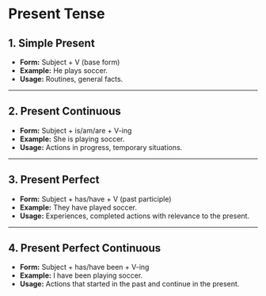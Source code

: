 # Present Tense

## 1. Simple Present
- **Form:** Subject + V (base form)
- **Example:** He plays soccer.
- **Usage:** Routines, general facts.

---

## 2. Present Continuous
- **Form:** Subject + is/am/are + V-ing
- **Example:** She is playing soccer.
- **Usage:** Actions in progress, temporary situations.

---

## 3. Present Perfect
- **Form:** Subject + has/have + V (past participle)
- **Example:** They have played soccer.
- **Usage:** Experiences, completed actions with relevance to the present.

---

## 4. Present Perfect Continuous
- **Form:** Subject + has/have been + V-ing
- **Example:** I have been playing soccer.
- **Usage:** Actions that started in the past and continue in the present.


<!---
Murphy1234567890/Murphy1234567890 is a ✨ special ✨ repository because its `README.md` (this file) appears on your GitHub profile.
You can click the Preview link to take a look at your changes.
--->
